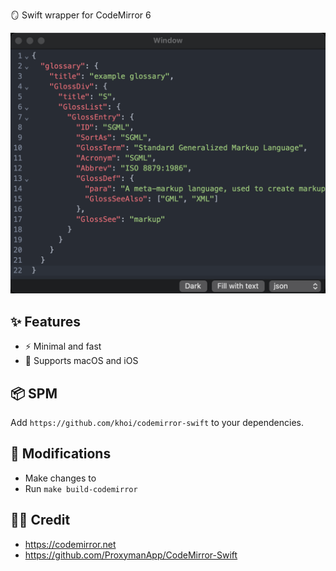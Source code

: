🪞 Swift wrapper for CodeMirror 6

![](.github/demo.png)

## ✨ Features

- ⚡️ Minimal and fast
- 📱 Supports macOS and iOS

## 📦 SPM

Add `https://github.com/khoi/codemirror-swift` to your dependencies.

## 🚧 Modifications

- Make changes to [](./Sources/CodeMirror/src/editor.js)
- Run `make build-codemirror`

## 🙇‍♂️ Credit

- https://codemirror.net
- https://github.com/ProxymanApp/CodeMirror-Swift 